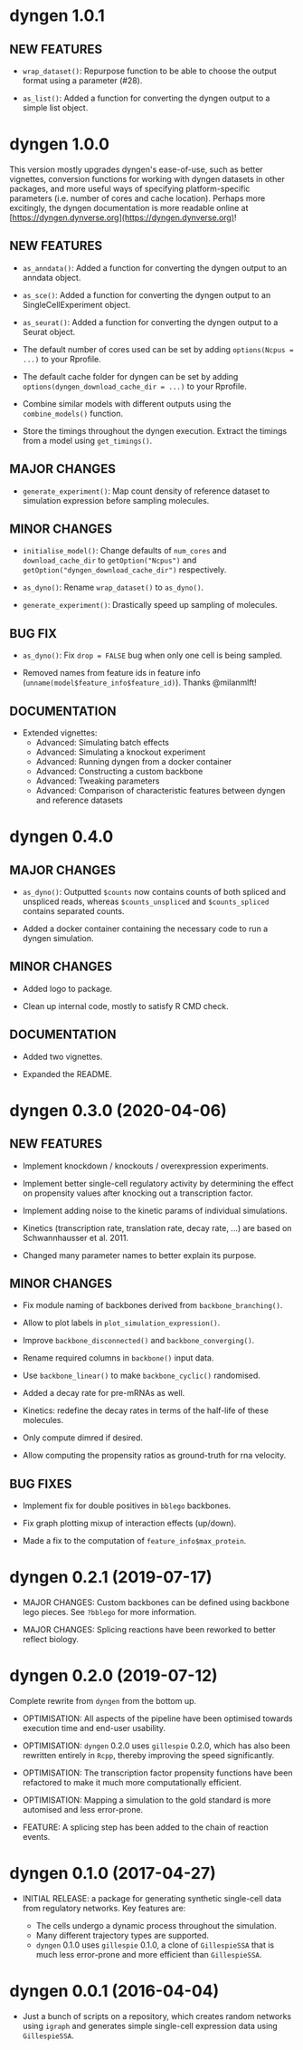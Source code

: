 # dyngen 1.0.1

## NEW FEATURES

* `wrap_dataset()`: Repurpose function to be able to choose the output format using a parameter (#28).

* `as_list()`: Added a function for converting the dyngen output to a simple list object.

# dyngen 1.0.0

This version mostly upgrades dyngen's ease-of-use, such as better vignettes, conversion functions for working with dyngen datasets in other packages, and more useful ways of specifying platform-specific parameters (i.e. number of cores and cache location). Perhaps more excitingly, the dyngen documentation is more readable online at [https://dyngen.dynverse.org](https://dyngen.dynverse.org)!

## NEW FEATURES

* `as_anndata()`: Added a function for converting the dyngen output to an anndata object.

* `as_sce()`: Added a function for converting the dyngen output to an SingleCellExperiment object.

* `as_seurat()`: Added a function for converting the dyngen output to a Seurat object.

* The default number of cores used can be set by adding `options(Ncpus = ...)` to your Rprofile.

* The default cache folder for dyngen can be set by adding `options(dyngen_download_cache_dir = ...)` to your Rprofile.

* Combine similar models with different outputs using the `combine_models()` function.

* Store the timings throughout the dyngen execution. Extract the timings from a model using `get_timings()`.

## MAJOR CHANGES

* `generate_experiment()`: Map count density of reference dataset to simulation expression before sampling molecules.

## MINOR CHANGES

* `initialise_model()`: Change defaults of `num_cores` and `download_cache_dir`
  to `getOption("Ncpus")` and `getOption("dyngen_download_cache_dir")` respectively.
  
* `as_dyno()`: Rename `wrap_dataset()` to `as_dyno()`.

* `generate_experiment()`: Drastically speed up sampling of molecules.

## BUG FIX

* `as_dyno()`: Fix `drop = FALSE` bug when only one cell is being sampled.

* Removed names from feature ids in feature info (`unname(model$feature_info$feature_id)`). Thanks @milanmlft!

## DOCUMENTATION

* Extended vignettes:
  - Advanced: Simulating batch effects
  - Advanced: Simulating a knockout experiment
  - Advanced: Running dyngen from a docker container
  - Advanced: Constructing a custom backbone
  - Advanced: Tweaking parameters
  - Advanced: Comparison of characteristic features between dyngen and reference datasets


# dyngen 0.4.0

## MAJOR CHANGES

* `as_dyno()`: Outputted `$counts` now contains counts of both spliced and unspliced reads, whereas
  `$counts_unspliced` and `$counts_spliced` contains separated counts.
  
* Added a docker container containing the necessary code to run a dyngen simulation.
  
## MINOR CHANGES

* Added logo to package.

* Clean up internal code, mostly to satisfy R CMD check.

## DOCUMENTATION

* Added two vignettes.

* Expanded the README.

# dyngen 0.3.0 (2020-04-06)

## NEW FEATURES

* Implement knockdown / knockouts / overexpression experiments.

* Implement better single-cell regulatory activity by determining
  the effect on propensity values after knocking out a transcription factor.
  
* Implement adding noise to the kinetic params of individual simulations.

* Kinetics (transcription rate, translation rate, decay rate, ...) are 
  based on Schwannhausser et al. 2011.

* Changed many parameter names to better explain its purpose.

## MINOR CHANGES

* Fix module naming of backbones derived from `backbone_branching()`.

* Allow to plot labels in `plot_simulation_expression()`.

* Improve `backbone_disconnected()` and `backbone_converging()`.

* Rename required columns in `backbone()` input data.

* Use `backbone_linear()` to make `backbone_cyclic()` randomised.

* Added a decay rate for pre-mRNAs as well.

* Kinetics: redefine the decay rates in terms of the half-life of these molecules.

* Only compute dimred if desired.

* Allow computing the propensity ratios as ground-truth for rna velocity.

## BUG FIXES

* Implement fix for double positives in `bblego` backbones.

* Fix graph plotting mixup of interaction effects (up/down).

* Made a fix to the computation of `feature_info$max_protein`.


# dyngen 0.2.1 (2019-07-17)

* MAJOR CHANGES: Custom backbones can be defined using backbone lego pieces. See `?bblego` for more information.

* MAJOR CHANGES: Splicing reactions have been reworked to better reflect biology.

# dyngen 0.2.0 (2019-07-12)

Complete rewrite from `dyngen` from the bottom up.
 
* OPTIMISATION: All aspects of the pipeline have been optimised towards execution time and end-user usability.

* OPTIMISATION: `dyngen` 0.2.0 uses `gillespie` 0.2.0, which has also been rewritten entirely in `Rcpp`,
  thereby improving the speed significantly.
  
* OPTIMISATION: The transcription factor propensity functions have been refactored to make it much more 
  computationally efficient.
  
* OPTIMISATION: Mapping a simulation to the gold standard is more automised and less error-prone.

* FEATURE: A splicing step has been added to the chain of reaction events.

# dyngen 0.1.0 (2017-04-27)

 * INITIAL RELEASE: a package for generating synthetic single-cell data from regulatory networks.
   Key features are:
   
   - The cells undergo a dynamic process throughout the simulation.
   - Many different trajectory types are supported.
   - `dyngen` 0.1.0 uses `gillespie` 0.1.0, a clone of `GillespieSSA` that is much less
     error-prone and more efficient than `GillespieSSA`.

# dyngen 0.0.1 (2016-04-04)

 * Just a bunch of scripts on a repository, which creates random networks using `igraph` and 
   generates simple single-cell expression data using `GillespieSSA`.
